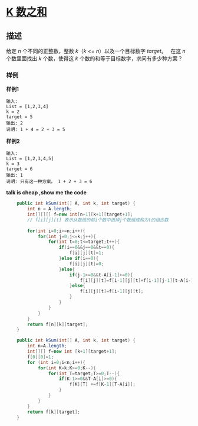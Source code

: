 # [K 数之和](https://www.lintcode.com/problem/k-sum/description)

## 描述

给定 *n* 个不同的正整数，整数 *k*（*k* <= *n*）以及一个目标数字 *target*。　
 在这 *n* 个数里面找出 *k* 个数，使得这 *k* 个数的和等于目标数字，求问有多少种方案？

### 样例

**样例1**

```plain
输入:
List = [1,2,3,4]
k = 2
target = 5
输出: 2
说明: 1 + 4 = 2 + 3 = 5
```

**样例2**

```plain
输入:
List = [1,2,3,4,5]
k = 3
target = 6
输出: 1
说明: 只有这一种方案。 1 + 2 + 3 = 6
```

**talk is cheap ,show me the code**

```java
    public int kSum(int[] A, int k, int target) {
        int n = A.length;
        int[][][] f=new int[n+1][k+1][target+1];
        // f[i][j][t] 表示从数组的前i个数中选择j个数组成和为t的组合数
        
        for(int i=0;i<=n;i++){
            for(int j=0;j<=k;j++){
                for(int t=0;t<=target;t++){
                    if(i==0&&j==0&&t==0){
                        f[i][j][t]=1;
                    }else if(i==0){
                        f[i][j][t]=0;
                    }else{
                        if(j-1>=0&&t-A[i-1]>=0){
                            f[i][j][t]=f[i-1][j][t]+f[i-1][j-1][t-A[i-1]];
                        }else{
                            f[i][j][t]=f[i-1][j][t];
                        }
                    }
                }
            }
        }
        return f[n][k][target];
    }
```



```java
    public int kSum(int[] A, int k, int target) {
        int n=A.length;
        int[][] f=new int [k+1][target+1];
        f[0][0]=1;
        for (int i=0;i<n;i++){
            for(int K=k;K>=0;K--){
                for(int T=target;T>=0;T--){
                    if(K-1>=0&&T-A[i]>=0){
                        f[K][T] +=f[K-1][T-A[i]];
                    }
                }
            }
        }
        return f[k][target];
    }
```


